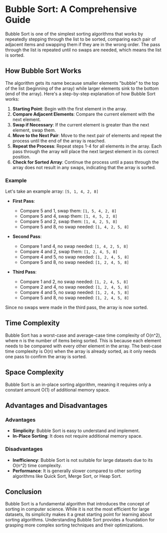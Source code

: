 # Bubble Sort: A Comprehensive Guide

Bubble Sort is one of the simplest sorting algorithms that works by repeatedly stepping through the list to be sorted, comparing each pair of adjacent items and swapping them if they are in the wrong order. The pass through the list is repeated until no swaps are needed, which means the list is sorted.

## How Bubble Sort Works

The algorithm gets its name because smaller elements "bubble" to the top of the list (beginning of the array) while larger elements sink to the bottom (end of the array). Here's a step-by-step explanation of how Bubble Sort works:

1. **Starting Point**: Begin with the first element in the array.
2. **Compare Adjacent Elements**: Compare the current element with the next element.
3. **Swap if Necessary**: If the current element is greater than the next element, swap them.
4. **Move to the Next Pair**: Move to the next pair of elements and repeat the process until the end of the array is reached.
5. **Repeat the Process**: Repeat steps 1-4 for all elements in the array. Each pass through the array will place the next largest element in its correct position.
6. **Check for Sorted Array**: Continue the process until a pass through the array does not result in any swaps, indicating that the array is sorted.

### Example

Let's take an example array: `[5, 1, 4, 2, 8]`

- **First Pass**:
  - Compare 5 and 1, swap them: `[1, 5, 4, 2, 8]`
  - Compare 5 and 4, swap them: `[1, 4, 5, 2, 8]`
  - Compare 5 and 2, swap them: `[1, 4, 2, 5, 8]`
  - Compare 5 and 8, no swap needed: `[1, 4, 2, 5, 8]`

- **Second Pass**:
  - Compare 1 and 4, no swap needed: `[1, 4, 2, 5, 8]`
  - Compare 4 and 2, swap them: `[1, 2, 4, 5, 8]`
  - Compare 4 and 5, no swap needed: `[1, 2, 4, 5, 8]`
  - Compare 5 and 8, no swap needed: `[1, 2, 4, 5, 8]`

- **Third Pass**:
  - Compare 1 and 2, no swap needed: `[1, 2, 4, 5, 8]`
  - Compare 2 and 4, no swap needed: `[1, 2, 4, 5, 8]`
  - Compare 4 and 5, no swap needed: `[1, 2, 4, 5, 8]`
  - Compare 5 and 8, no swap needed: `[1, 2, 4, 5, 8]`

Since no swaps were made in the third pass, the array is now sorted.

## Time Complexity

Bubble Sort has a worst-case and average-case time complexity of O(n^2), where n is the number of items being sorted. This is because each element needs to be compared with every other element in the array. The best-case time complexity is O(n) when the array is already sorted, as it only needs one pass to confirm the array is sorted.

## Space Complexity

Bubble Sort is an in-place sorting algorithm, meaning it requires only a constant amount O(1) of additional memory space.

## Advantages and Disadvantages

### Advantages
- **Simplicity**: Bubble Sort is easy to understand and implement.
- **In-Place Sorting**: It does not require additional memory space.

### Disadvantages
- **Inefficiency**: Bubble Sort is not suitable for large datasets due to its O(n^2) time complexity.
- **Performance**: It is generally slower compared to other sorting algorithms like Quick Sort, Merge Sort, or Heap Sort.

## Conclusion

Bubble Sort is a fundamental algorithm that introduces the concept of sorting in computer science. While it is not the most efficient for large datasets, its simplicity makes it a great starting point for learning about sorting algorithms. Understanding Bubble Sort provides a foundation for grasping more complex sorting techniques and their optimizations.
